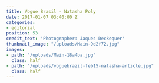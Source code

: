 ```yaml
---
title: Vogue Brasil - Natasha Poly
date: 2017-01-07 03:40:00 Z
categories:
- editorial
position: 53
credit_text: 'Photographer: Jaques Deckequer'
thumbnail_image: "/uploads/Main-9d2f72.jpg"
images:
- path: "/uploads/Main-18a4ba.jpg"
  class: half
- path: "/uploads/voguebrazil-feb15-natasha-article.jpg"
  class: half
---
```


